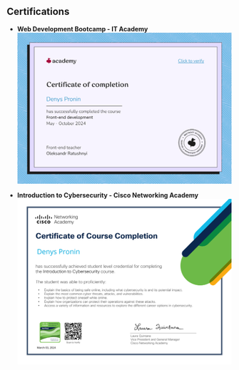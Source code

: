 ## Certifications

- **Web Development Bootcamp - IT Academy**  
  ![Web Development Bootcamp - IT Academy](./2-1.jpg)

- **Introduction to Cybersecurity - Cisco Networking Academy**  
  ![Introduction to Cybersecurity - Cisco Networking Academy](./1-1.jpg)
